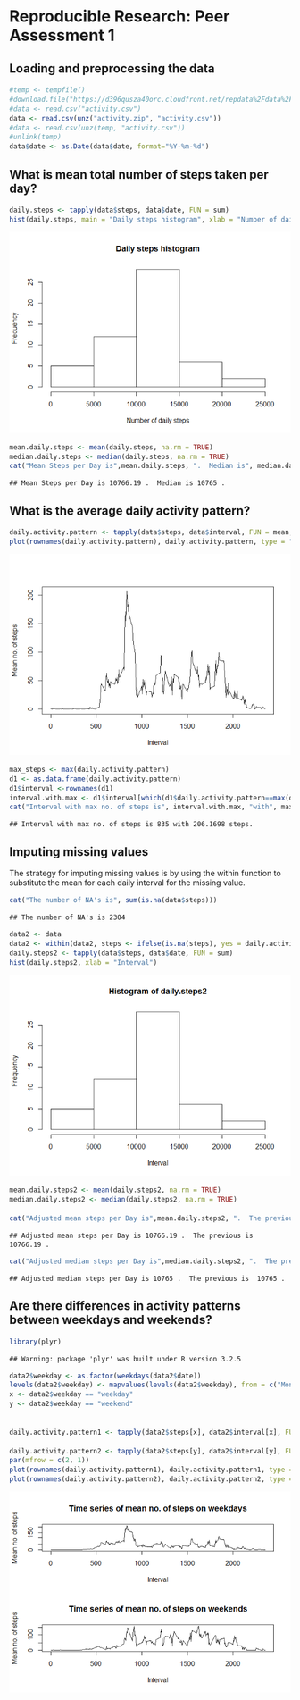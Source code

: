 # Reproducible Research: Peer Assessment 1


## Loading and preprocessing the data

```r
#temp <- tempfile()
#download.file("https://d396qusza40orc.cloudfront.net/repdata%2Fdata%2Factivity.zip", temp)
#data <- read.csv("activity.csv")
data <- read.csv(unz("activity.zip", "activity.csv"))
#data <- read.csv(unz(temp, "activity.csv"))
#unlink(temp)
data$date <- as.Date(data$date, format="%Y-%m-%d")
```

## What is mean total number of steps taken per day?

```r
daily.steps <- tapply(data$steps, data$date, FUN = sum)
hist(daily.steps, main = "Daily steps histogram", xlab = "Number of daily steps")
```

![](PA1_template_files/figure-html/unnamed-chunk-2-1.png)<!-- -->

```r
mean.daily.steps <- mean(daily.steps, na.rm = TRUE)
median.daily.steps <- median(daily.steps, na.rm = TRUE)
cat("Mean Steps per Day is",mean.daily.steps, ".  Median is", median.daily.steps, ".")
```

```
## Mean Steps per Day is 10766.19 .  Median is 10765 .
```

## What is the average daily activity pattern?

```r
daily.activity.pattern <- tapply(data$steps, data$interval, FUN = mean, na.rm = TRUE)
plot(rownames(daily.activity.pattern), daily.activity.pattern, type = "l", ylab = "Mean no. of steps", xlab = "Interval")
```

![](PA1_template_files/figure-html/unnamed-chunk-3-1.png)<!-- -->

```r
max_steps <- max(daily.activity.pattern)
d1 <- as.data.frame(daily.activity.pattern)
d1$interval <-rownames(d1)
interval.with.max <- d1$interval[which(d1$daily.activity.pattern==max(d1$daily.activity.pattern))]
cat("Interval with max no. of steps is", interval.with.max, "with", max_steps, "steps.")
```

```
## Interval with max no. of steps is 835 with 206.1698 steps.
```

## Imputing missing values
 
The strategy for imputing missing values is by using the within function to substitute the mean for each daily interval for the missing value.

```r
cat("The number of NA's is", sum(is.na(data$steps)))
```

```
## The number of NA's is 2304
```

```r
data2 <- data
data2 <- within(data2, steps <- ifelse(is.na(steps), yes = daily.activity.pattern[((interval)/5)+1], no = steps))
daily.steps2 <- tapply(data$steps, data$date, FUN = sum)
hist(daily.steps2, xlab = "Interval")
```

![](PA1_template_files/figure-html/unnamed-chunk-4-1.png)<!-- -->

```r
mean.daily.steps2 <- mean(daily.steps2, na.rm = TRUE)
median.daily.steps2 <- median(daily.steps2, na.rm = TRUE)

cat("Adjusted mean steps per Day is",mean.daily.steps2, ".  The previous is ", mean.daily.steps, ".")
```

```
## Adjusted mean steps per Day is 10766.19 .  The previous is  10766.19 .
```

```r
cat("Adjusted median steps per Day is",median.daily.steps2, ".  The previous is ", median.daily.steps, ".")
```

```
## Adjusted median steps per Day is 10765 .  The previous is  10765 .
```



## Are there differences in activity patterns between weekdays and weekends?


```r
library(plyr)
```

```
## Warning: package 'plyr' was built under R version 3.2.5
```

```r
data2$weekday <- as.factor(weekdays(data2$date))
levels(data2$weekday) <- mapvalues(levels(data2$weekday), from = c("Monday", "Tuesday", "Wednesday", "Thursday", "Friday", "Saturday", "Sunday"), to = c("weekday", "weekday", "weekday", "weekday", "weekday", "weekend","weekend"))
x <- data2$weekday == "weekday"
y <- data2$weekday == "weekend"


daily.activity.pattern1 <- tapply(data2$steps[x], data2$interval[x], FUN = mean, na.rm = TRUE)

daily.activity.pattern2 <- tapply(data2$steps[y], data2$interval[y], FUN = mean, na.rm = TRUE)
par(mfrow = c(2, 1))
plot(rownames(daily.activity.pattern1), daily.activity.pattern1, type = "l", ylab = "Mean no. of steps", xlab = "Interval", main = "Time series of mean no. of steps on weekdays")
plot(rownames(daily.activity.pattern2), daily.activity.pattern2, type = "l", ylab = "Mean no. of steps", xlab = "Interval", main = "Time series of mean no. of steps on weekends")
```

![](PA1_template_files/figure-html/unnamed-chunk-5-1.png)<!-- -->
